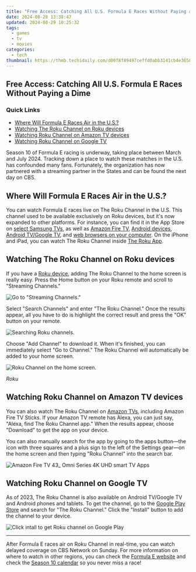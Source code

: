 ```yaml
---
title: "Free Access: Catching All U.S. Formula E Races Without Paying a Dime"
date: 2024-08-28 13:38:47
updated: 2024-08-29 10:25:32
tags:
  - games
  - tv
  - movies
categories:
  - tech
thumbnail: https://thmb.techidaily.com/d00f8f89497ceffd0abb3141cb4e3658817be8d659619b87570cab49fe038d18.jpg
---
```


## Free Access: Catching All U.S. Formula E Races Without Paying a Dime

### Quick Links

* [Where Will Formula E Races Air in the U.S.?](https://twitter-videos.techidaily.com/kickstart-your-twitch-streaming-journey-for-2024/)
* [Watching The Roku Channel on Roku devices](https://extra-approaches.techidaily.com/2024-approved-shooting-in-the-dark-elevating-iphone-photos-with-shadows/)
* [Watching Roku Channel on Amazon TV devices](https://eaxpv-info.techidaily.com/updated-how-to-loop-youtube-videos-on-tv-for-2024/)
* [Watching Roku Channel on Google TV](https://android-unlock.techidaily.com/unlock-vivo-t2-5g-phone-password-without-factory-reset-full-guide-here-by-drfone-android/)

 Season 10 of Formula E racing is underway, taking place between March and July 2024\. Tracking down a place to watch these matches in the U.S. has confounded many fans. Fortunately, the organization has now partnered with a streaming partner in the States and can be found the next day on CBS.

##  Where Will Formula E Races Air in the U.S.?

 You can watch Formula E races live on The Roku Channel in the U.S. This channel used to be available exclusively on Roku devices, but it's now expanded to other platforms. For instance, you can find it in the App Store on [select Samsung TVs](https://support.roku.com/article/360007223934#:~:text=Get%20The%20Roku%20Channel%20on,the%20Samsung%20support%20website.), as well as [Amazon Fire TV](https://www.amazon.com/Roku-The-Channel/dp/B089QXRRHD?tag=hotoge-20&ascsubtag=UUhtgUeUpU2002884&asc%5Frefurl=https%3A%2F%2Fwww.howtogeek.com%2Fhow-to-watch-every-formula-e-race-for-free-in-the-us%2F&asc%5Fcampaign=Evergreen), [Android devices](https://www.anrdoezrs.net/links/3607085/type/dlg/sid/UUhtgUeUpU2002884/https://play.google.com/store/apps/details?id=com.roku.web.trc&hl=en%5FUS&gl=US), [Android TV/Google TV](https://www.anrdoezrs.net/links/3607085/type/dlg/sid/UUhtgUeUpU2002884/https://play.google.com/store/apps/details?id=com.roku.web.trc&hl=en%5FUS&gl=US), and [web browsers on your computer](https://therokuchannel.roku.com/). On the iPhone and iPad, you can watch The Roku Channel inside [The Roku App](https://apps.apple.com/us/app/the-roku-app-official/id482066631).

##  Watching The Roku Channel on Roku devices

 If you have a [Roku device](https://win-able.techidaily.com/seamless-fixes-for-preventing-browser-hiccups-stabilize-chrome-in-windows-10/), adding The Roku Channel to the home screen is really easy. Press the Home button on your Roku remote and scroll to "Streaming Channels."

![Go to &quot;Streaming Channels.&quot;](https://static1.howtogeekimages.com/wordpress/wp-content/uploads/2022/07/2022_07_01-1_23-PM-Office-Lens.jpg) 

 Select "Search Channels" and enter "The Roku Channel." Once the results appear, all you have to do is highlight the correct result and press the "OK" button on your remote.

![Searching Roku channels.](https://static1.howtogeekimages.com/wordpress/wp-content/uploads/2024/04/2024-04-29_10-15-04.png) 

 Choose "Add Channel" to download it. When it's finished, you can immediately select "Go to Channel." The Roku Channel will automatically be added to your home screen.

![Roku Channel on the home screen.](https://static1.howtogeekimages.com/wordpress/wp-content/uploads/2022/06/2022-06-29_16-58-01.png) 

_Roku_

##  Watching Roku Channel on Amazon TV devices

 You can also watch The Roku Channel on [Amazon TVs](https://www.amazon.com/b?ie=UTF8&node=8521791011&tag=hotoge-20&hvadid=637498591906&hvpos=&hvnetw=g&hvrand=14569896926424810289&hvpone=&hvptwo=&hvqmt=e&hvdev=c&hvdvcmdl=&hvlocint=&hvlocphy=9061219&hvtargid=kwd-77578224763&ref=pd%5Fsl%5F9ap9qk1y0l%5Fe&gclid=CjwKCAjwoa2xBhACEiwA1sb1BM64D2vWP%5F03E4qXm69mgnoRJNFtCgWVJW3Z3z3wwMoeRkUTUcLLbxoCHOEQAvD%5FBwE&ascsubtag=UUhtgUeUpU2002884&asc%5Frefurl=https%3A%2F%2Fwww.howtogeek.com%2Fhow-to-watch-every-formula-e-race-for-free-in-the-us%2F&asc%5Fcampaign=Evergreen), including Amazon Fire TV Sticks. If your Amazon TV remote has Alexa, you can just say, "Alexa, find The Roku Channel app." When the results appear, choose "Download" to get the app on your device.

 You can also manually search for the app by going to the apps button—the icon with three squares and a plus sign to the left of the Settings gear—on the home screen and then typing "Roku Channel" into the search bar.

![Amazon Fire TV 43_ Omni Series 4K UHD smart TV Apps](https://static1.howtogeekimages.com/wordpress/wp-content/uploads/2024/04/amazon-fire-tv-43_-omni-series-4k-uhd-smart-tv-apps.jpg) 

##  Watching Roku Channel on Google TV

 As of 2023, The Roku Channel is also available on Android TV/Google TV and Android phones and tablets. To get the channel, go to the [Google Play Store](https://www.anrdoezrs.net/links/3607085/type/dlg/sid/UUhtgUeUpU2002884/https://play.google.com/store/apps/details?id=com.roku.web.trc&hl=en%5FUS%3Futm%5Fsource%3Dorganic%5Fsocial&utm%5Fmedium=rokublog) and search for "The Roku Channel." Click the "Install" button to add the channel to your device.

![Click intall to get Roku channel on Google Play](https://static1.howtogeekimages.com/wordpress/wp-content/uploads/2024/04/roku-channel-on-google-play.jpg) 

---

 After Formula E races air on Roku Channel in real-time, you can watch delayed coverage on CBS Network on Sunday. For more information on where to watch in other regions, you can check the [Formula E website](https://www.fiaformulae.com/en/ways-to-watch) and check the [Season 10 calendar](https://www.fiaformulae.com/en/calendar) so you never miss a race!

<ins class="adsbygoogle"
     style="display:block"
     data-ad-format="autorelaxed"
     data-ad-client="ca-pub-7571918770474297"
     data-ad-slot="1223367746"></ins>



<ins class="adsbygoogle"
     style="display:block"
     data-ad-client="ca-pub-7571918770474297"
     data-ad-slot="8358498916"
     data-ad-format="auto"
     data-full-width-responsive="true"></ins>
